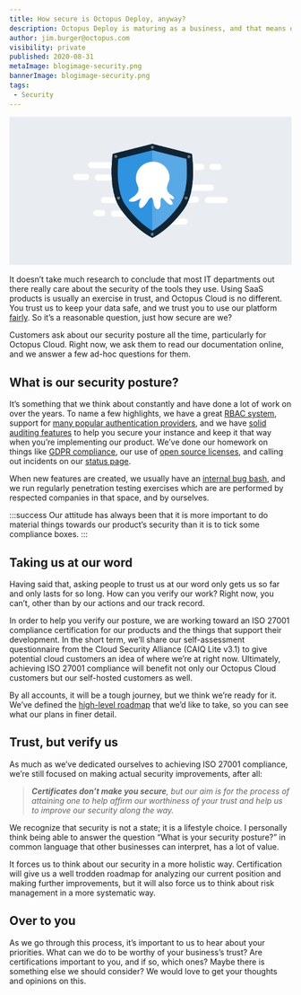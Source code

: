 ```yaml
---
title: How secure is Octopus Deploy, anyway?
description: Octopus Deploy is maturing as a business, and that means our security posture is maturing too.
author: jim.burger@octopus.com
visibility: private
published: 2020-08-31
metaImage: blogimage-security.png
bannerImage: blogimage-security.png
tags:
 - Security
---
```


![A stylized Octopus & Shield icon](blogimage-security.png)

It doesn’t take much research to conclude that most IT departments out there really care about the security of the tools they use. Using SaaS products is usually an exercise in trust, and Octopus Cloud is no different. You trust us to keep your data safe, and we trust you to use our platform [fairly](https://octopus.com/legal/acceptable-usage). So it’s a reasonable question, just how secure are we?

Customers ask about our security posture all the time, particularly for Octopus Cloud. Right now, we ask them to read our documentation online, and we answer a few ad-hoc questions for them.

## What is our security posture?

It’s something that we think about constantly and have done a lot of work on over the years. To name a few highlights, we have a great [RBAC system](https://octopus.com/docs/security/users-and-teams), support for [many popular authentication providers](https://octopus.com/docs/security/authentication), and we have [solid auditing features](https://octopus.com/docs/security/users-and-teams/auditing) to help you secure your instance and keep it that way when you’re implementing our product. We’ve done our homework on things like [GDPR compliance](https://octopus.com/legal/gdpr), our use of [open source licenses](https://octopus.com/docs/credits), and calling out incidents on our [status page](https://status.octopus.com/).

When new features are created, we usually have an [internal bug bash](https://octopus.com/blog/how-we-work-some-lessons#deadlines-bug-bashes-swarms-and-kanban), and we run regularly penetration testing exercises which are are performed by respected companies in that space, and by ourselves.

:::success
Our attitude has always been that it is more important to do material things towards our product’s security than it is to tick some compliance boxes.
:::

## Taking us at our word

Having said that, asking people to trust us at our word only gets us so far and only lasts for so long. How can you verify our work? Right now, you can’t, other than by our actions and our track record.

In order to help you verify our posture, we are working toward an ISO 27001 compliance certification for our products and the things that support their development. In the short term, we’ll share our self-assessment questionnaire from the Cloud Security Alliance (CAIQ Lite v3.1) to give potential cloud customers an idea of where we’re at right now. Ultimately, achieving ISO 27001 compliance will benefit not only our Octopus Cloud customers but our self-hosted customers as well.

By all accounts, it will be a tough journey, but we think we’re ready for it. We’ve defined the [high-level roadmap](https://github.com/OctopusDeploy/Issues/issues/6523) that we’d like to take, so you can see what our plans in finer detail.

## Trust, but verify us

As much as we’ve dedicated ourselves to achieving ISO 27001 compliance, we’re still focused on making actual security improvements, after all:

> _**Certificates don’t make you secure**, but our aim is for the process of attaining one to help affirm our worthiness of your trust and help us to improve our security along the way._

We recognize that security is not a state; it is a lifestyle choice. I personally think being able to answer the question “What is your security posture?” in common language that other businesses can interpret, has a lot of value. 

It forces us to think about our security in a more holistic way. Certification will give us a well trodden roadmap for analyzing our current position and making further improvements, but it will also force us to think about risk management in a more systematic way.

## Over to you

As we go through this process, it’s important to us to hear about your priorities. What can we do to be worthy of your business’s trust? Are certifications important to you, and if so, which ones? Maybe there is something else we should consider? We would love to get your thoughts and opinions on this.
